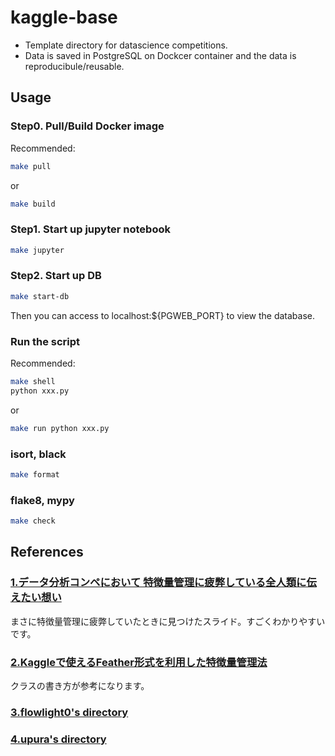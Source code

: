 # kaggle-base

- Template directory for datascience competitions.
- Data is saved in PostgreSQL on Dockcer container and the data is reproducibule/reusable.

## Usage

### Step0. Pull/Build Docker image

Recommended:

```sh
make pull
```

or

```sh
make build
```

### Step1. Start up jupyter notebook

```sh
make jupyter
```

### Step2. Start up DB

```sh
make start-db
```

Then you can access to localhost:${PGWEB_PORT} to view the database.

### Run the script

Recommended:

```sh
make shell
python xxx.py
```

or

```sh
make run python xxx.py
```

### isort, black

```sh
make format
```

### flake8, mypy

```sh
make check
```

## References

### [1.データ分析コンペにおいて 特徴量管理に疲弊している全人類に伝えたい想い][1]

まさに特徴量管理に疲弊していたときに見つけたスライド。すごくわかりやすいです。

### [2.Kaggleで使えるFeather形式を利用した特徴量管理法][2]

クラスの書き方が参考になります。

### [3.flowlight0's directory][3]

### [4.upura's directory][4]

[1]:https://speakerdeck.com/takapy/detafen-xi-konpenioite-te-zheng-liang-guan-li-nipi-bi-siteiruquan-ren-lei-nichuan-etaixiang-i
[2]:https://amalog.hateblo.jp/entry/kaggle-feature-management
[3]:https://github.com/flowlight0/talkingdata-adtracking-fraud-detection
[4]:https://github.com/upura/ml-competition-template-titanic
